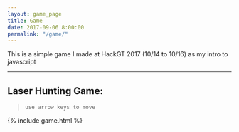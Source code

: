 ```yaml
---
layout: game_page
title: Game
date: 2017-09-06 8:00:00
permalink: "/game/"
---
```


This is a simple game I made at HackGT 2017 (10/14 to 10/16) as my intro to javascript


__________________________
## Laser Hunting Game: ##
>`use arrow keys to move`

<canvas id="game1"></canvas>

{% include game.html %}



